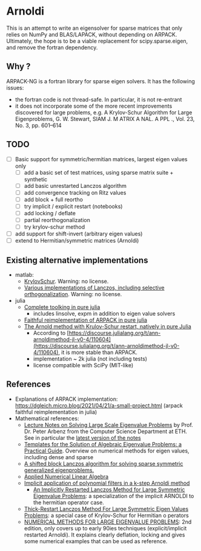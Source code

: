 # Arnoldi

This is an attempt to write an eigensolver for sparse matrices that only relies
on NumPy and BLAS/LAPACK, without depending on ARPACK. Ultimately, the hope is
to be a viable replacement for scipy.sparse.eigen, and remove the fortran
dependency.

## Why ?

ARPACK-NG is a fortran library for sparse eigen solvers. It has the following issues:

- the fortran code is not thread-safe. In particular, it is not re-entrant
- it does not incorporate some of the more recent improvements discovered for
  large problems, e.g. A Krylov-Schur Algorithm for Large Eigenproblems, G. W.
  Stewart, SIAM J. M ATRIX A NAL. A PPL ., Vol. 23, No. 3, pp. 601–614

## TODO

- [ ] Basic support for symmetric/hermitian matrices, largest eigen values only
    - [ ] add a basic set of test matrices, using sparse matrix suite + synthetic
    - [ ] add basic unrestarted Lanczos algorithm
    - [ ] add convergence tracking on Ritz values
    - [ ] add block + full reortho
    - [ ] try implicit / explicit restart (notebooks)
    - [ ] add locking / deflate
    - [ ] partial reorthogonalization
    - [ ] try krylov-schur method
- [ ] add support for shift-invert (arbitrary eigen values)
- [ ] extend to Hermitian/symmetric matrices (Arnoldi)

## Existing alternative implementations

- matlab:
    - [KrylovSchur](https://github.com/dingxiong/KrylovSchur). Warning: no license.
    - [Various implementations of Lanczos, including selective orthogonalization](https://sites.cs.ucsb.edu/~gilbert/cs240a/matlab/eigenvals/). Warning: no license.
- julia
    - [Complete toolking in pure julia](https://github.com/Jutho/KrylovKit.jl)
        - includes linsolve, expm in addition to eigen value solvers
    - [Faithful reimplementation of ARPACK in pure julia](https://github.com/dgleich/GenericArpack.jl)
    - [The Arnold method with Krulov-Schur restart, natively in pure Julia](https://github.com/JuliaLinearAlgebra/ArnoldiMethod.jl/)
        - According to [https://discourse.julialang.org/t/ann-arnoldimethod-jl-v0-4/110604](https://discourse.julialang.org/t/ann-arnoldimethod-jl-v0-4/110604), it is more stable than ARPACK.
        - implementation ~ 2k julia (not including tests)
        - license compatible with SciPy (MIT-like)

## References

- Explanations of ARPACK implementation: https://dgleich.micro.blog/2021/04/21/a-small-project.html (arpack faithful reimplementation in julia)
- Mathematical references:
	- [Lecture Notes on Solving Large Scale Eigenvalue Problems](https://people.inf.ethz.ch/arbenz/ewp/Lnotes) by Prof. Dr. Peter Arbenz from the Computer Science Department at ETH. See in particular the [latest version of the notes](https://people.inf.ethz.ch/arbenz/ewp/Lnotes/lsevp.pdf)
	- [Templates for the Solution of Algebraic Eigenvalue Problems: a Practical Guide](https://www.netlib.org/utk/people/JackDongarra/etemplates/book.html). Overview on numerical methods for eigen values, including dense and sparse
    - [A shifted block Lanczos algorithm for solving sparse symmetric generalized eigenproblems.](https://www.nas.nasa.gov/assets/nas/pdf/techreports/1991/rnr-91-012.pdf)
    - [Applied Numerical Linear Algebra](http://www.stat.uchicago.edu/~lekheng/courses/302/demmel/)
    - [Implicit application of polynomial filters in a k-step Arnoldi method](https://ntrs.nasa.gov/api/citations/19930004220/downloads/19930004220.pdf)
        - [An Implicitly Restarted Lanczos Method for Large Symmetric Eigenvalue Problems](http://etna.mcs.kent.edu/vol.2.1994/pp1-21.dir/pp1-21.ps):
          a specialization of the implicit ARNOLDI to the hermitian operator case.
    - [Thick-Restart Lanczos Method For Large Symmetric Eigen Values Problems](https://sdm.lbl.gov/~kewu/ps/trlan-siam.pdf): a special case of Krylov-Schur for Hermitian o
perators
    - [NUMERICAL METHODS FOR LARGE EIGENVALUE PROBLEMS](https://www-users.cse.umn.edu/~saad/eig_book_2ndEd.pdf): 2nd
      edition, only covers up to early 90ies techniques (explicit/implicit
      restarted Arnoldi). It explains clearly deflation, locking and gives some
      numerical examples that can be used as reference.
